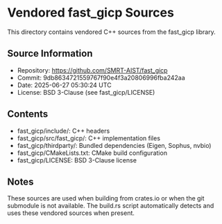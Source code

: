 # Vendored fast_gicp Sources

This directory contains vendored C++ sources from the fast_gicp library.

## Source Information
- Repository: https://github.com/SMRT-AIST/fast_gicp
- Commit: 9db8634721559767f90e4f3a20806996fba242aa
- Date: 2025-06-27 05:30:24 UTC
- License: BSD 3-Clause (see fast_gicp/LICENSE)

## Contents
- fast_gicp/include/: C++ headers
- fast_gicp/src/fast_gicp/: C++ implementation files
- fast_gicp/thirdparty/: Bundled dependencies (Eigen, Sophus, nvbio)
- fast_gicp/CMakeLists.txt: CMake build configuration
- fast_gicp/LICENSE: BSD 3-Clause license

## Notes
These sources are used when building from crates.io or when the git submodule
is not available. The build.rs script automatically detects and uses these
vendored sources when present.
